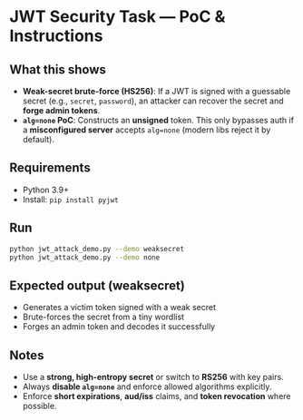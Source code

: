 # JWT Security Task — PoC & Instructions

## What this shows
- **Weak-secret brute-force (HS256)**: If a JWT is signed with a guessable secret (e.g., `secret`, `password`), an attacker can recover the secret and **forge admin tokens**.
- **`alg=none` PoC**: Constructs an **unsigned** token. This only bypasses auth if a **misconfigured server** accepts `alg=none` (modern libs reject it by default).

## Requirements
- Python 3.9+
- Install: `pip install pyjwt`

## Run
```bash
python jwt_attack_demo.py --demo weaksecret
python jwt_attack_demo.py --demo none
```

## Expected output (weaksecret)
- Generates a victim token signed with a weak secret
- Brute-forces the secret from a tiny wordlist
- Forges an admin token and decodes it successfully

## Notes
- Use a **strong, high-entropy secret** or switch to **RS256** with key pairs.
- Always **disable `alg=none`** and enforce allowed algorithms explicitly.
- Enforce **short expirations**, **aud/iss** claims, and **token revocation** where possible.
